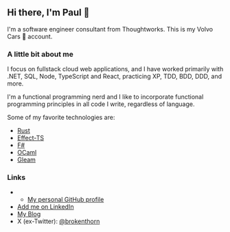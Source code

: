 ## Hi there, I'm Paul 👋

I'm a software engineer consultant from Thoughtworks. This is my Volvo Cars 🚙 account.

### A little bit about me

I focus on fullstack cloud web applications, and I have worked primarily with .NET, SQL, Node, TypeScript and React, practicing XP, TDD, BDD, DDD, and more.

I'm a functional programming nerd and I like to incorporate functional programming principles in all code I write, regardless of language.

Some of my favorite technologies are:

- [Rust](https://www.rust-lang.org/)
- [Effect-TS](https://github.com/Effect-TS/effect)
- [F#](https://fsharp.org/)
- [OCaml](https://ocaml.org)
- [Gleam](https://gleam.run/)

### Links

- - [My personal GitHub profile](https://github.com/brokenthorn/)
- [Add me on LinkedIn](https://www.linkedin.com/in/paulsebastianmanole/)
- [My Blog](https://brokenthorn.github.io/)
- X (ex-Twitter): [@brokenthorn](https://x.com/brokenthorn)
